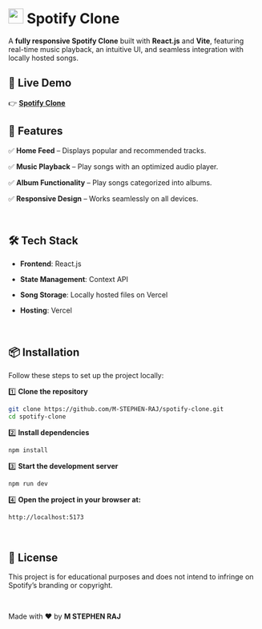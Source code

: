 # <img src="https://upload.wikimedia.org/wikipedia/commons/1/19/Spotify_logo_without_text.svg" width="30px"> Spotify Clone  

A **fully responsive Spotify Clone** built with **React.js** and **Vite**, featuring real-time music playback, an intuitive UI, and seamless integration with locally hosted songs. 

## 🔗 Live Demo  

👉 **[Spotify Clone](https://spotify-clone-hosting.vercel.app/)**  
  
## 🚀 Features  

✅ **Home Feed** – Displays popular and recommended tracks. 

✅ **Music Playback** – Play songs with an optimized audio player. 

✅ **Album Functionality** – Play songs categorized into albums.  

✅ **Responsive Design** – Works seamlessly on all devices.

<br/>

## 🛠️ Tech Stack  

- **Frontend**: React.js
  
- **State Management**: Context API

- **Song Storage**: Locally hosted files on Vercel
  
- **Hosting**: Vercel

<br/>

## 📦 Installation  

Follow these steps to set up the project locally:  

1️⃣ **Clone the repository**  
   ```sh
   git clone https://github.com/M-STEPHEN-RAJ/spotify-clone.git
   cd spotify-clone
   ```

2️⃣ **Install dependencies**
   ```sh
   npm install
   ```

3️⃣ **Start the development server**
   ```sh
   npm run dev
   ```

4️⃣ **Open the project in your browser at:**
   ```sh
   http://localhost:5173
   ```

<br/>

## 📜 License  
This project is for educational purposes and does not intend to infringe on Spotify’s branding or copyright. 

<br/>

Made with ❤️ by **M STEPHEN RAJ**
